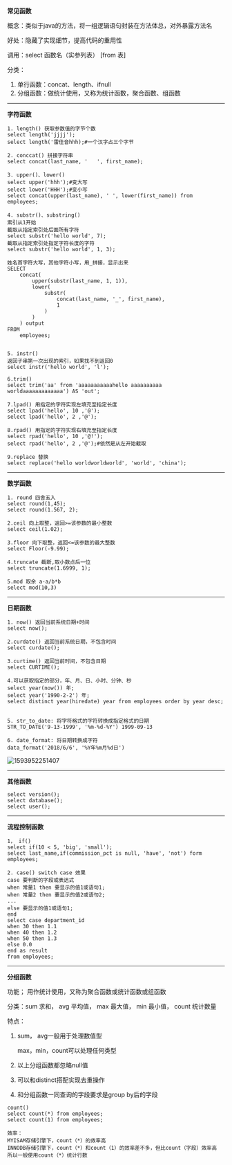 **常见函数**

概念：类似于java的方法，将一组逻辑语句封装在方法体总，对外暴露方法名

好处：隐藏了实现细节，提高代码的重用性

调用：select 函数名（实参列表） [from 表]

分类：

1. 单行函数：concat、length、ifnull
2. 分组函数：做统计使用，又称为统计函数，聚合函数、组函数

---

**字符函数**

```
1. length() 获取参数值的字节个数
select length('jjjj');
select length('雷佳音hhh);#一个汉字占三个字节

2. conccat() 拼接字符串
select concat(last_name, '   ', first_name);

3. upper()、lower()
select upper('hhh');#变大写
select lower('HHH');#变小写
select concat(upper(last_name), ' ', lower(first_name)) from employees;

4. substr()、substring()
索引从1开始
截取从指定索引处后面所有字符
select substr('hello world', 7);
截取从指定索引处指定字符长度的字符
select substr('hello world', 1, 3);

姓名首字符大写，其他字符小写，用_拼接，显示出来
SELECT
	concat(
		upper(substr(last_name, 1, 1)),
		lower(
			substr(
				concat(last_name, '_', first_name),
				1
			)
		)
	) output
FROM
	employees;
	

5. instr()
返回子串第一次出现的索引，如果找不到返回0
select instr('hello world', 'l');

6.trim()
select trim('aa' from 'aaaaaaaaaaahello aaaaaaaaaa worldaaaaaaaaaaaaa') AS 'out';

7.lpad() 用指定的字符实现左填充至指定长度
select lpad('hello', 10 ,'@');
select lpad('hello', 2 ,'@');

8.rpad() 用指定的字符实现右填充至指定长度
select rpad('hello', 10 ,'@!');
select rpad('hello', 2 ,'@');#依然是从左开始截取

9.replace 替换
select replace('hello worldworldworld', 'world', 'china');
```

---

**数学函数**

```
1. round 四舍五入
select round(1,45);
select round(1.567, 2);

2.ceil 向上取整，返回>=该参数的最小整数
select ceil(1.02);

3.floor 向下取整，返回<=该参数的最大整数
select Floor(-9.99);

4.truncate 截断,取小数点后一位
select truncate(1.6999, 1);

5.mod 取余 a-a/b*b
select mod(10,3)
```

---

**日期函数**

```
1. now() 返回当前系统日期+时间
select now();

2.curdate() 返回当前系统日期，不包含时间
select curdate();

3.curtime() 返回当前时间，不包含日期
select CURTIME();

4.可以获取指定的部分，年、月、日、小时、分钟、秒
select year(now()) 年;
select year('1990-2-2') 年;
select distinct year(hiredate) year from employees order by year desc;


5. str_to_date: 将字符格式的字符转换成指定格式的日期
STR_TO_DATE('9-13-1999', '%m-%d-%Y') 1999-09-13

6. date_format: 将日期转换成字符
data_format('2018/6/6', '%Y年%m月%d日')
```

![1593952251407](C:\Users\hl2333\Desktop\1593952251407.png)

---

**其他函数**

```
select version();
select database();
select user();
```

---

**流程控制函数**

```
1， if() 
select if(10 < 5, 'big', 'small');
select last_name,if(commission_pct is null, 'have', 'not') form employees;

2. case() switch case 效果
case 要判断的字段或表达式
when 常量1 then 要显示的值1或语句1;
when 常量2 then 要显示的值2或语句2;
...
else 要显示的值1或语句1;
end
select case department_id
when 30 then 1.1
when 40 then 1.2
when 50 then 1.3
else 0.0
end as result
from employees;
```

---

**分组函数**

功能； 用作统计使用，又称为聚合函数或统计函数或组函数

分类：sum 求和， avg 平均值， max 最大值， min 最小值， count 统计数量

特点：

1. sum， avg一般用于处理数值型

   max，min，count可以处理任何类型

2. 以上分组函数都忽略null值

3. 可以和distinct搭配实现去重操作

4. 和分组函数一同查询的字段要求是group by后的字段

```
count()
select count(*) from employees;
select count(1) from employees;

效率：
MYISAM存储引擎下，count（*）的效率高
INNODB存储引擎下，count（*）和count（1）的效率差不多，但比count（字段）效率高
所以一般使用count（*）统计行数
```

